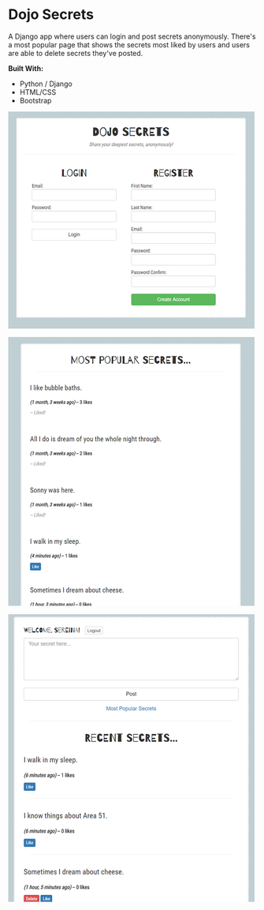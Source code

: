 # Dojo Secrets

A Django app where users can login and post secrets anonymously. There's a most popular page that shows the secrets most liked by users and users are able to delete secrets they've posted.

__Built With:__ 
  * Python / Django
  * HTML/CSS
  * Bootstrap

![Dojo Secrets](https://github.com/Ziyal/DojoSecrets/blob/master/screenshots/dojosecrets1.png "Dojo Secrets")

![Dojo Secrets](https://github.com/Ziyal/DojoSecrets/blob/master/screenshots/dojosecrets2.png "Dojo Secrets")

![Dojo Secrets](https://github.com/Ziyal/DojoSecrets/blob/master/screenshots/dojosecrets3.png "Dojo Secrets")
